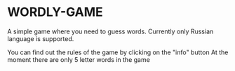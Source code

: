 # WORDLY-GAME
A simple game where you need to guess words. Currently only Russian language is supported.

You can find out the rules of the game by clicking on the "info" button
At the moment there are only 5 letter words in the game

